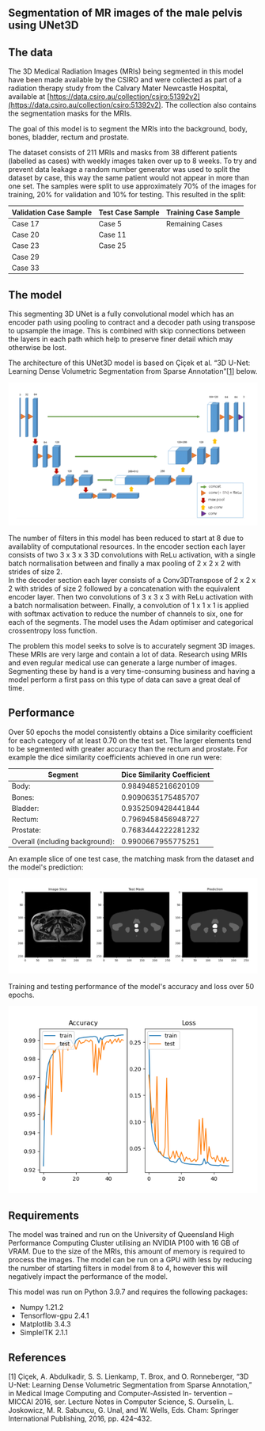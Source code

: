 Segmentation of MR images of the male pelvis using UNet3D
---
## The data
The 3D Medical Radiation Images (MRIs) being segmented in this model 
have been made available by the CSIRO and were collected as part of a radiation 
therapy study from the Calvary Mater Newcastle Hospital, available at 
[https://data.csiro.au/collection/csiro:51392v2](https://data.csiro.au/collection/csiro:51392v2).
The collection also contains the segmentation masks for the MRIs. 

The goal of this model is to segment the MRIs into the background, body, bones, 
bladder, rectum and prostate.

The dataset consists of 211 MRIs and masks from 38 different patients (labelled 
as cases) with weekly images taken over up to 8 weeks.  To try and prevent data 
leakage a random number generator was used to split the dataset by case, this way 
the same patient would not appear in more than one set.  The samples were 
split to use approximately 70% of the images for training, 
20% for validation and 10% for testing. This resulted in the split:

| Validation Case Sample | Test Case Sample | Training Case Sample |
|------------------------|------------------|-------------------|
| Case 17 | Case 5| Remaining Cases
| Case 20| Case 11 |
| Case 23 | Case 25 |
| Case 29 | |
| Case 33 | |

## The model

This segmenting 3D UNet is a fully convolutional model which has an encoder 
path using pooling to contract and a decoder path using transpose to upsample 
the image. This is combined with skip connections between the layers in each 
path which help to preserve finer detail which may otherwise be lost.

The architecture of this UNet3D model is based on Çiçek et al. “3D U-Net: 
Learning Dense Volumetric Segmentation from Sparse Annotation”[[1](#References)]
below.

![UNet3D Architecture](images/unet_architecture.png)

The number of filters in this model has been reduced to start at 8 due to 
availablity of computational resources.
In the encoder section each layer consists of two 3 x 3 x 3 3D convolutions 
with ReLu activation, with a single batch normalisation between and finally a 
max pooling of 2 x 2 x 2 with strides of size 2.  
In the decoder section each layer consists of a Conv3DTranspose of 2 x 2 x 2 
with strides of size 2 followed by a concatenation with the equivalent encoder 
layer.  Then two convolutions of 3 x 3 x 3 with ReLu activation with a batch 
normalisation between.
Finally, a convolution of 1 x 1 x 1 is applied with softmax activation to reduce
the number of channels to six, one for each of the segments.
The model uses the Adam optimiser and categorical crossentropy loss function.

The problem this model seeks to solve is to accurately segment 3D images.  These 
MRIs are very large and contain a lot of data.  Research using MRIs and even 
regular medical use can generate a large number of images.  Segmenting these by 
hand is a very time-consuming business and having a model perform a first pass 
on this type of data can save a great deal of time.

## Performance

Over 50 epochs the model consistently obtains a Dice similarity coefficient 
for each category of at least 0.70 on the test set.  The larger elements tend to 
be segmented with greater accuracy than the rectum and prostate. For example the 
dice similarity coefficients achieved in one run were:

| Segment | Dice Similarity Coefficient |
|---|---|
| Body: |  0.9849485216620109 |
| Bones: |  0.9090635175485707 |
| Bladder: |  0.9352509428441844 |
| Rectum: |  0.7969458456948727 |
| Prostate: |  0.7683444222281232 |
| Overall (including background): |  0.9900667955775251 |

An example slice of one test case, the matching mask from the dataset and the 
model's prediction:

![Sample Test and Prediction](images/pred_6_crop.png)

Training and testing performance of the model's accuracy and loss over 50 epochs.

![Accuracy and Loss](images/acc_loss.png)

## Requirements

The model was trained and run on the University of Queensland High Performance 
Computing Cluster utilising an NVIDIA P100 with 16 GB of VRAM.  Due to the size of 
the MRIs, this amount of memory is required to process the images.  The model can 
be run on a GPU with less by reducing the number of starting filters in model 
from 8 to 4, however this will negatively impact the performance of the model.

This model was run on Python 3.9.7 and requires the following packages:
* Numpy 1.21.2
* Tensorflow-gpu 2.4.1
* Matplotlib 3.4.3
* SimpleITK 2.1.1

## References
[1] Çiçek, A. Abdulkadir, S. S. Lienkamp, T. Brox, and O. Ronneberger, “3D U-Net: Learning Dense
Volumetric Segmentation from Sparse Annotation,” in Medical Image Computing and Computer-Assisted In-
tervention – MICCAI 2016, ser. Lecture Notes in Computer Science, S. Ourselin, L. Joskowicz, M. R. Sabuncu,
G. Unal, and W. Wells, Eds. Cham: Springer International Publishing, 2016, pp. 424–432.
